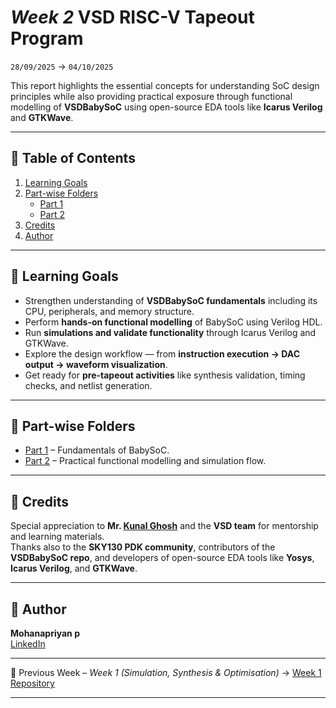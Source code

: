 # *Week 2* VSD RISC-V Tapeout Program 

`28/09/2025` → `04/10/2025`

This report highlights the essential concepts for understanding SoC design principles while also providing practical exposure through functional modelling of **VSDBabySoC** using open-source EDA tools like **Icarus Verilog** and **GTKWave**.  

---

## 📑 Table of Contents
  
1. [Learning Goals](#-learning-goals)  
2. [Part-wise Folders](#-Part-wise-folders)  
   - [Part 1](https://github.com/MOHANAPRIYANP16/Week-2-VSD-RISC-V-Tapeout-Program-/tree/main/Part1)  
   - [Part 2](https://github.com/MOHANAPRIYANP16/Week-2-VSD-RISC-V-Tapeout-Program-/tree/main/Part2)  
3. [Credits](#-credits)  
4. [Author](#-author)  

---

## 🎯 Learning Goals

- Strengthen understanding of **VSDBabySoC fundamentals** including its CPU, peripherals, and memory structure.  
- Perform **hands-on functional modelling** of BabySoC using Verilog HDL.  
- Run **simulations and validate functionality** through Icarus Verilog and GTKWave.  
- Explore the design workflow — from **instruction execution → DAC output → waveform visualization**.  
- Get ready for **pre-tapeout activities** like synthesis validation, timing checks, and netlist generation.  

---

## 📂 Part-wise Folders  

- [Part 1](https://github.com/MOHANAPRIYANP16/Week-2-VSD-RISC-V-Tapeout-Program-/blob/main/Part1/README_PART1.md) – Fundamentals of BabySoC.  
- [Part 2](https://github.com/MOHANAPRIYANP16/Week-2-VSD-RISC-V-Tapeout-Program-/blob/main/Part2/READMEPart2.md) – Practical functional modelling and simulation flow.  

---

## 🙏 Credits  

Special appreciation to **Mr. [Kunal Ghosh](https://in.linkedin.com/in/kunal-ghosh-vlsisystemdesign-com-28084836)** and the **VSD team** for mentorship and learning materials.  
Thanks also to the **SKY130 PDK community**, contributors of the **VSDBabySoC repo**, and developers of open-source EDA tools like **Yosys**, **Icarus Verilog**, and **GTKWave**.  

---

## 👤 Author  

**Mohanapriyan p**  
[LinkedIn](https://www.linkedin.com/in/mohanapriyan-p-b94962325/)  

---

📌 Previous Week – *Week 1 (Simulation, Synthesis & Optimisation)* → [Week 1 Repository](https://github.com/MOHANAPRIYANP16/Week-1-VSD-RISC-V-Tapeout-Program-)  

---
